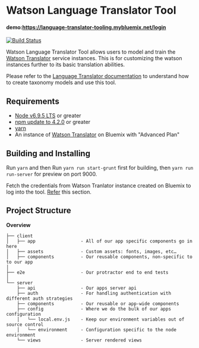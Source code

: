 # Watson Language Translator Tool

#### demo:https://language-translator-tooling.mybluemix.net/login


[![Build Status](https://travis-ci.org/watson-developer-cloud/language-translator-tooling.svg?branch=master)](https://travis-ci.org/watson-developer-cloud/language-translator-tooling)

Watson Language Translator Tool allows users to model and train the [Watson Translator](https://console.ng.bluemix.net/catalog/services/language-translator/) service instances. This is for customizing the watson instances further to its basic translation abilities.

Please refer to the [Language Translator documentation](https://www.ibm.com/watson/developercloud/doc/language-translator/index.html) to understand how to create taxonomy models and use this tool.

## Requirements

* [Node v6.9.5 LTS](https://nodejs.org/en/blog/release/v6.9.1/) or greater
* [npm update to 4.2.0](https://docs.npmjs.com/getting-started/installing-node) or greater
* [yarn](https://yarnpkg.com/lang/en/docs/install/#mac-tab)
* An instance of [Watson Translator](https://console.ng.bluemix.net/catalog/services/language-translator/) on Bluemix with "Advanced Plan"

## Building and Installing

Run `yarn`
and then
Run `yarn run start-grunt` first for building, then `yarn run run-server` for preview on port 9000.

Fetch the credentials from Watson Tranlator instance created on Bluemix to log into the tool. [Refer](http://www.ibm.com/watson/developercloud/doc/language-translator/tooling.shtml#credentials) this section.

## Project Structure

**Overview**

    ├── client
    │   ├── app                 - All of our app specific components go in here
    │   ├── assets              - Custom assets: fonts, images, etc…
    │   ├── components          - Our reusable components, non-specific to to our app
    │
    ├── e2e                     - Our protractor end to end tests
    │
    └── server
        ├── api                 - Our apps server api
        ├── auth                - For handling authentication with different auth strategies
        ├── components          - Our reusable or app-wide components
        ├── config              - Where we do the bulk of our apps configuration
        │   └── local.env.js    - Keep our environment variables out of source control
        │   └── environment     - Configuration specific to the node environment
        └── views               - Server rendered views
